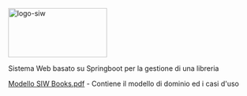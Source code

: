 <img width="200" height="100" alt="logo-siw" src="https://github.com/user-attachments/assets/7d97668a-5fd3-4f8b-bd91-1fad0add6b9a"/>

Sistema Web basato su Springboot per la gestione di una libreria

[Modello SIW Books.pdf](https://github.com/user-attachments/files/21243847/Modello.SIW.Books.pdf) - Contiene il modello di dominio ed i casi d'uso
